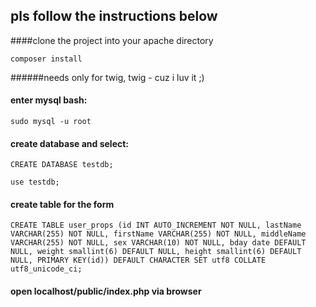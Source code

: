 ## pls follow the instructions below

####clone the project into your apache directory

`composer install`

######needs only for twig, twig - cuz i luv it ;)


#### enter mysql bash:
`sudo mysql -u root`


#### create database and select:
`CREATE DATABASE testdb;`

`use testdb;`


#### create table for the form
`CREATE TABLE user_props (id INT AUTO_INCREMENT NOT NULL, lastName VARCHAR(255) NOT NULL, firstName VARCHAR(255) NOT NULL, middleName VARCHAR(255) NOT NULL, sex VARCHAR(10) NOT NULL, bday date DEFAULT NULL, weight smallint(6) DEFAULT NULL, height smallint(6) DEFAULT NULL, PRIMARY KEY(id)) DEFAULT CHARACTER SET utf8 COLLATE utf8_unicode_ci;`


#### open localhost/public/index.php via browser
